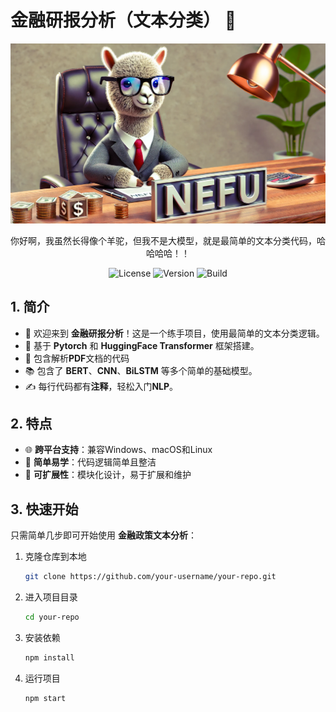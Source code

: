 # 金融研报分析（文本分类） 🌟

<p align="center">
  <img src="logo.png" alt="Project Banner" width="600">
</p>
<p align="center">
  你好啊，我虽然长得像个羊驼，但我不是大模型，就是最简单的文本分类代码，哈哈哈哈！！<br>
</p>
<p align="center">
  <img src="https://img.shields.io/badge/license-MIT-blue" alt="License">
  <img src="https://img.shields.io/badge/miao~-miao~-yellow" alt="Version">
  <img src="https://img.shields.io/badge/Hello-HeiHei!-brightgreen" alt="Build">
</p>

## 1. 简介 

- 🎉 欢迎来到 **金融研报分析**！这是一个练手项目，使用最简单的文本分类逻辑。
- 🔧 基于 **Pytorch** 和 **HuggingFace Transformer** 框架搭建。
- 📄 包含解析**PDF**文档的代码
- 📚 包含了 **BERT**、**CNN**、**BiLSTM** 等多个简单的基础模型。
- ✍️ 每行代码都有**注释**，轻松入门**NLP**。

## 2. 特点

- 🌐 **跨平台支持**：兼容Windows、macOS和Linux
- 🚀 **简单易学**：代码逻辑简单且整洁
- 🧩 **可扩展性**：模块化设计，易于扩展和维护

## 3. 快速开始

只需简单几步即可开始使用 **金融政策文本分析**：

1. 克隆仓库到本地
    ```bash
    git clone https://github.com/your-username/your-repo.git
    ```
2. 进入项目目录
    ```bash
    cd your-repo
    ```
3. 安装依赖
    ```bash
    npm install
    ```
4. 运行项目
    ```bash
    npm start
    ```
